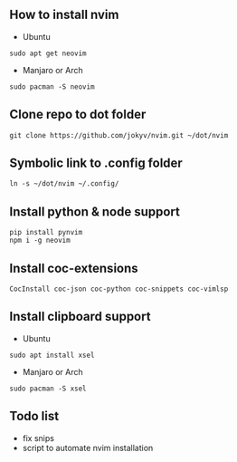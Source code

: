## How to install nvim

- Ubuntu
```
sudo apt get neovim
```
- Manjaro or Arch
```
sudo pacman -S neovim
```
## Clone repo to dot folder
```
git clone https://github.com/jokyv/nvim.git ~/dot/nvim
```
## Symbolic link to .config folder
```
ln -s ~/dot/nvim ~/.config/
```
## Install python & node support
```
pip install pynvim
npm i -g neovim
```
## Install coc-extensions

``CocInstall coc-json coc-python coc-snippets coc-vimlsp``

## Install clipboard support
- Ubuntu
```
sudo apt install xsel
```
- Manjaro or Arch
```
sudo pacman -S xsel
```

## Todo list
- fix snips
- script to automate nvim installation
